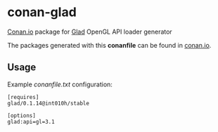 # conan-glad

[Conan.io](https://conan.io) package for [Glad](https://github.com/Dav1dde/glad) OpenGL API loader generator

The packages generated with this **conanfile** can be found in [conan.io](https://bintray.com/int010h/recipes/glad:int010h).

## Usage

Example *conanfile.txt* configuration: 

```
[requires]
glad/0.1.14@int010h/stable

[options]
glad:api=gl=3.1
```
